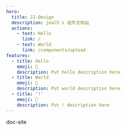 ```yaml
---
hero:
  title: JJ-Design
  description: jealh's 组件文档站
  actions:
    - text: Hello
      link: /
    - text: World
      link: /components/upload
features:
  - title: Hello
    emoji: 💎
    description: Put hello description here
  - title: World
    emoji: 🌈
    description: Put world description here
  - title: '!'
    emoji: 🚀
    description: Put ! description here
---
```


doc-site
